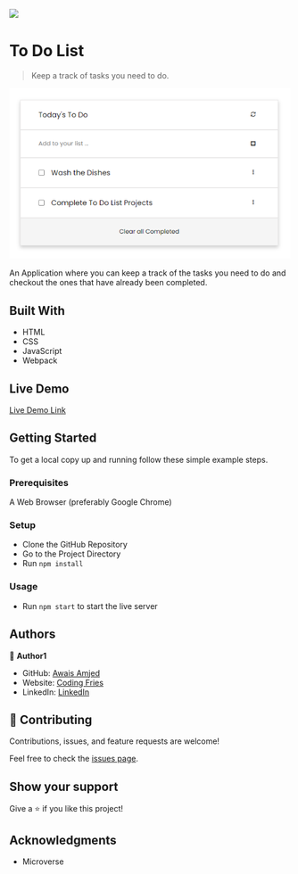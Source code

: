![](https://img.shields.io/badge/Microverse-blueviolet)

# To Do List

> Keep a track of tasks you need to do.

![screenshot](./app_screenshot.png)

An Application where you can keep a track of the tasks you need to do and checkout the ones that have already been completed.

## Built With

- HTML
- CSS
- JavaScript
- Webpack

## Live Demo

[Live Demo Link](https://awais-amjed.github.io/To-Do-List/)

## Getting Started

To get a local copy up and running follow these simple example steps.

### Prerequisites

A Web Browser (preferably Google Chrome)

### Setup

- Clone the GitHub Repository
- Go to the Project Directory
- Run ```npm install```

### Usage

- Run ```npm start``` to start the live server

## Authors

👤 **Author1**

- GitHub: [Awais Amjed](https://github.com/awais-amjed)
- Website: [Coding Fries](https://codingfries.com)
- LinkedIn: [LinkedIn](https://www.linkedin.com/in/awais-amjed)

## 🤝 Contributing

Contributions, issues, and feature requests are welcome!

Feel free to check the [issues page](../../issues/).

## Show your support

Give a ⭐️ if you like this project!

## Acknowledgments

- Microverse
